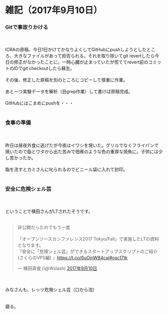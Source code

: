 # 雑記（2017年9月10日）
<h3>Gitで事故りかける</h3><br />
<br />
ICRAの原稿、今日1日かけてかなりよくしてGitHubにpushしようとしたところ、大きなファイルがあって拒否られる。それを取り除いてgit revertしたら今日の修正がなかったことに。一時心臓が止まっていたが慌ててrevert前のコミットのIDでgit checkoutしたら蘇生。<br />
<br />
その後、修正した原稿を別のところにコピーして慎重に作業。<br />
<br />
あと一つ実験データを解析（目grep作業）して書けば原稿完成。<br />
<br />
GitHubにはこまめにpushを・・・<br />
<br />
<h3>食事の準備</h3><br />
<br />
昨日は昼夜外食に逃げたが今夜はイワシを焼いた。グリルでなくフライパンで焼いたので脂とワタから出た苦みで佃煮のような色の重厚な焼魚に。子供には少し苦かったか。<br />
<br />
脂を流すとカミさんに叱られるのでビニール袋に入れて封印。<br />
<br />
<h3>安全に危険シェル芸</h3><br />
<br />
ということで横田さんがLTされたそうです。<br />
<br />
<blockquote class="twitter-tweet" data-lang="ja"><p lang="ja" dir="ltr">非公開だったのでもう一度<br><br>「オープンソースカンファレンス2017 Tokyo/Fall」で実施したLTの資料となります。<br>『安全に「危険シェル芸」ができるスタートアップスクリプトのご紹介(さくらのVPS編) 』<a href="https://t.co/6uOmW84caj">https://t.co/6uOmW84caj</a><a href="https://twitter.com/hashtag/osc17tk?src=hash">#osc17tk</a></p>&mdash; 横田真俊 (\@Wslash) <a href="https://twitter.com/Wslash/status/906816993939955712">2017年9月10日</a></blockquote> <script async src="//platform.twitter.com/widgets.js" charset="utf-8"></script><br />
<br />
みなさんも、レッツ危険シェル芸（口から泡）<br />
<br />
<br />
寝る。
